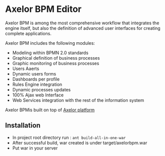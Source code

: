 Axelor BPM Editor
================================

Axelor BPM is among the most comprehensive workflow that integrates the engine itself, but also the definition of advanced user interfaces for creating complete applications.

Axelor BPM includes the following modules:

* Modeling within BPMN 2.0 standards
* Graphical definition of business processes
* Graphic monitoring of business processes
* Users Aaerts 
* Dynamic users forms
* Dashboards per profile
* Rules Engine integration
* Dynamic processes updates 
* 100% Ajax web Interface
* Web Services integration with the rest of the information system

Axelor BPMis built on top of [Axelor platform](https://github.com/axelor/axelor-platform)

Installation
-------------------------

* In project root directory run : ``` ant build-all-in-one-war ```
* After successful build, war created is under target/axelorbpm.war 
* Put war in your server
